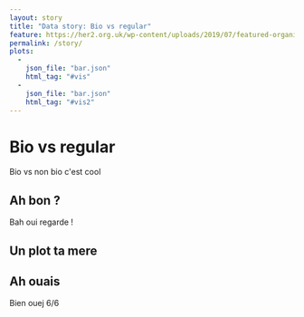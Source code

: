 ```yaml
---
layout: story
title: "Data story: Bio vs regular"
feature: https://her2.org.uk/wp-content/uploads/2019/07/featured-organic-food-1024x535-810x423.jpg
permalink: /story/
plots:
  -
    json_file: "bar.json"
    html_tag: "#vis"
  -
    json_file: "bar.json"
    html_tag: "#vis2"
---
```


# Bio vs regular

Bio vs non bio c'est cool

## Ah bon ?

Bah oui regarde !

## Un plot ta mere

<div id="vis"> </div>

## Ah ouais

Bien ouej 6/6

<div id="vis2"> </div>
